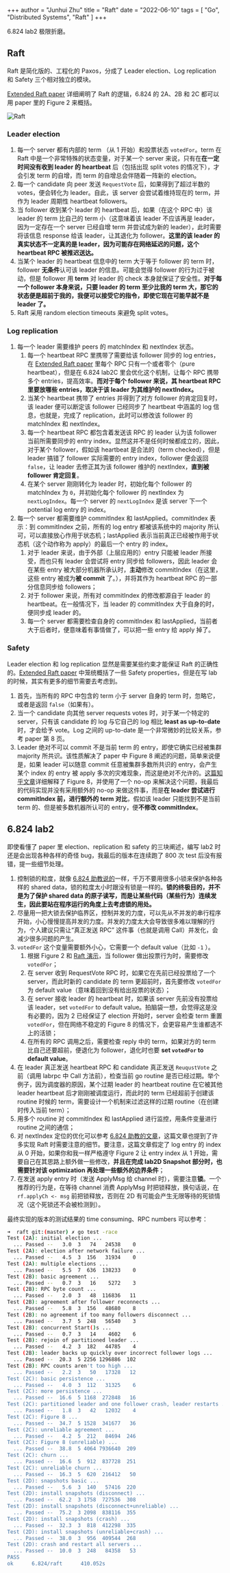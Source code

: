 +++
author = "Junhui Zhu"
title = "Raft"
date = "2022-06-10"
tags = [
    "Go",
    "Distributed Systems",
    "Raft"
]
+++

6.824 lab2 极限折磨。

<!--more-->

## Raft

Raft 是简化版的、工程化的 Paxos，分成了 Leader election、Log replication 和 Safety 三个相对独立的模块。

[Extended Raft paper](https://pdos.csail.mit.edu/6.824/papers/raft-extended.pdf) 详细阐明了 Raft 的逻辑，6.824 的 2A、2B 和 2C 都可以用 paper 里的 Figure 2 来概括。

![Raft](/images/raft.png)

### Leader election

1. 每一个 server 都有内部的 term （从 1 开始）和投票状态 `votedFor`。term 在 Raft 中是一个非常特殊的状态变量，对于某一个 server 来说，只有在**在一定时间没有收到 leader 的 heartbeat** 后（包括出现 split votes 的情况下），才会引发 term 的自增，而 term 的自增总会伴随着一阵新的 election。
2. 每一个 candidate 向 peer 发送 `RequestVote` 后，如果得到了超过半数的 votes，便会转化为 leader。自此，该 server 会尝试着维持现在的 term，并作为 leader 周期性 heartbeat followers。
3. 当 follower 收到某个 leader 的 heartbeat 后，如果（在这个 RPC 中）该 leader 的 term 比自己的 term 小（这意味着该 leader 不应该再是 leader，因为一定存在一个 server 已经自增 term 并尝试成为新的 leader），此时需要将该信息 response 给该 leader，让其退化为 follower。**这里的该 leader 的真实状态不一定真的是 leader，因为可能存在网络延迟的问题，这个 heartbeat RPC 被推迟送达。**
4. 当某个 leader 的 heartbeat 信息中的 term 大于等于 follower 的 term 时，follower **无条件**认可该 leader 的信息。可能会觉得 follower 的行为过于被动，但是 follower 用 **term** 对 leader 的 check 本身就保证了安全性。**对于每一个 follower 本身来说，只要 leader 的 term 至少比我的 term 大，那它的状态便是超前于我的，我便可以接受它的指令，即使它现在可能早就不是 leader 了。**
5. Raft 采用 random election timeouts 来避免 split votes。

### Log replication

1. 每一个 leader 需要维护 peers 的 matchIndex 和 nextIndex 状态。
   1. 每一个 heartbeat RPC 里携带了需要给该 follower 同步的 log entries，在 [Extended Raft paper](https://pdos.csail.mit.edu/6.824/papers/raft-extended.pdf) 里每个 RPC 只有一个或者零个（pure heartbeat），但是在 6.824 lab2C 里会优化这个机制，让每个 RPC 携带多个 entries，提高效率。**而对于每个 follower 来说，其 heartbeat RPC 里要放哪些 entries，取决于该 leader 为其维护的 nextIndex。**
   2. 当某个 heartbeat 携带了 entries 并得到了对方 follower 的肯定回复时，该 leader 便可以断定该 follower 已经同步了 heartbeat 中涵盖的 log 信息，也就是，完成了 replication，此时可以修改该 follower 的 matchIndex 和 nextIndex。
   3. 每一个 heartbeat RPC 都包含着发送该 RPC 的 leader 认为该 follower 当前所需要同步的 entry index。显然这并不是任何时候都成立的，因此，对于某个 follower，假如该 heartbeat 是合法的（term checked），但是 leader 搞错了 follower 实际需要的 entry index，follower 便会返回 `false`，让 leader 去修正其为该 follower 维护的 nextIndex，**直到被 follower 肯定回复**。
   4. 在某个 server 刚刚转化为 leader 时，初始化每个 follower 的 matchIndex 为 `0`，并初始化每个 follower 的 nextIndex 为 `nextLogIndex`。每一个 server 的 `nextLogIndex` 是该 server 下一个 potential log entry 的 index。
2. 每一个 server 都需要维护 commitIndex 和 lastApplied。commitIndex 表示：到 commitIndex 之前，所有的 log entry 都被该系统中的 majority 所认可，可以直接放心作用于状态机；lastApplied 表示当前真正已经被作用于状态机（这个动作称为 apply）的最后一个 entry 的 index。
   1. 对于 leader 来说，由于外部（上层应用的）entry 只能被 leader 所接受，而也只有 leader 会尝试将 entry 同步给 followers，因此 leader 会在某些 entry 被大部分机器所承认时，**主动**修改 commitIndex（在这里，这些 entry 被成为**被 commit** 了。），并将其作为 heartbeat RPC 的一部分信息同步给 followers；
   2. 对于 follower 来说，所有对 commitIndex 的修改都源自于 leader 的 heartbeat。在一般情况下，当 leader 的 commitIndex 大于自身的时，便同步成 leader 的。
   3. 每一个 server 都需要检查自身的 commitIndex 和 lastApplied，当前者大于后者时，便意味着有事情做了，可以把一些 entry 给 apply 掉了。

### Safety

Leader election 和 log replication 显然是需要某些约束才能保证 Raft 的正确性的。[Extended Raft paper](https://pdos.csail.mit.edu/6.824/papers/raft-extended.pdf) 中笼统概括了一些 Safety properties，但是在写 lab 的时候，其实有更多的细节需要去考虑到。

1. 首先，当所有的 RPC 中包含的 term 小于 server 自身的 term 时，忽略它，或者是返回 `false`（如果有）。
2. 当一个 candidate 向其他 server requests votes 时，对于某一个特定的 server，只有该 candidate 的 log 与它自己的 log 相比 **least as up-to-date** 时，才会给予 vote。Log 之间的 up-to-date 是一个非常微妙的比较关系，参考 paper 第 8 页。
3. Leader 绝对不可以 commit 不是当前 term 的 entry，即使它确实已经被集群 majority 所共识。该性质解决了 paper 中 Figure 8 阐述的问题，简单来说便是，如果 leader 可以随意 commit 任意被集群多数所共识的 entry，会产生某个 index 的 entry 被 apply 多次的灾难现象，而这是绝对不允许的。[这篇知乎文章](https://zhuanlan.zhihu.com/p/369989974)详细解释了 Figure 8，并使用了一个 no-op 来解决这个问题，我最后的代码实现并没有采用额外的 no-op 来做这件事，而是**在 leader 尝试进行 commitIndex 前，进行额外的 term 对比**，假如该 leader 只能找到不是当前 term 的、但是被多数机器所认可的 entry，便**不修改 commitIndex**。

## 6.824 lab2

即使看懂了 paper 里 election、replication 和 safety 的三块阐述，编写 lab2 时还是会出现各种各样的奇怪 bug，我最后的版本在连续跑了 800 次 test 后没有报错，提一些细节处理。

1. 控制锁的粒度，就像 [6.824 助教说的](https://www.youtube.com/watch?v=UzzcUS2OHqo&list=PLrw6a1wE39_tb2fErI4-WkMbsvGQk9_UB&index=5)一样，千万不要用很多小锁来保护各种各样的 shared data，锁的粒度太小时跟没有锁是一样的。**锁的终极目的，并不是为了保护 shared data 的原子读写，而是让某些代码（某些行为）连续发生，因此要站在程序运行的角度上去考虑锁的用处。**
2. 尽量用一把大锁去保护临界区，控制并发的力度，可以先从不并发的串行程序开始，小心慢慢提高并发的力度。并发的力度太大会导致很多难以理解的行为，个人建议只需让“真正发送 RPC” 这件事（也就是调用 Call）并发化，会减少很多问题的产生。
3. `votedFor` 这个变量需要额外小心，它需要一个 default value（比如 `-1` ）。
   1. 根据 Figure 2 和 [Raft 演示](https://raft.github.io)，当 follower 做出投票行为时，需要修改 `votedFor`；
   2. 在 server 收到 RequestVote RPC 时，如果它在先前已经投票给了一个 server，而此时新的 candidate 的 term 更超前时，首先要修改 `votedFor` 为 default value（意味着回到没有给出投票的状态）；
   3. 在 server 接收 leader 的 heartbeat 时，如果该 server 先前没有投票给该 leader，set `votedFor` to default value。拍脑袋一想，会觉得这是没有必要的，因为 2 已经保证了 election 开始时，server 会检查 term 重置 `votedFor`，但在网络不稳定的 Figure 8 的情况下，会更容易产生谁都选不上的活锁；
   4. 在所有的 RPC 调用之后，需要检查 reply 中的 term，如果对方的 term 比自己还要超前，便退化为 follower，退化时也要 **set `votedFor` to default value**。
4. 在 leader 真正发送 heartbeat RPC 和 candidate 真正发送 `ReuqustVote` 之前（调用 labrpc 中 Call 方法前），检查当前 go routine 是否已经过期。举个例子，因为调度器的原因，某个过期 leader 的 heartbeat routine 在它被其他 leader heartbeat 后才刚刚被调度运行，而此时的 term 已经超前于创建该 routine 时候的 term，需要设计一个机制来过滤这样的过期 routine（在创建时传入当前 term）；
5. 用多个 routine 对 commitIndex 和 lastApplied 进行监控，用条件变量进行 routine 之间的通信；
6. 对 nextIndex 定位的优化可以参考 [6.824 助教的文章](https://thesquareplanet.com/blog/students-guide-to-raft/)，这篇文章也提到了许多实现 Raft 时需要注意的细节。要注意，这篇文章假定了 log entry 的 index 从 0 开始，如果你和我一样严格遵守 Figure 2 让 entry index 从 1 开始，需要自己在其思路上额外做一些修改，**并且在完成 lab2D Snapshot 部分时，也需要针对该 optimization 再处理一些额外的边界条件**；
7. 在发送 apply entry 时（发送 ApplyMsg 给 channel 时），需要注意**锁**。一个推荐的行为是，在等待 channel 消费 ApplyMsg 时把锁释放，换句话说，在 `rf.applyCh <- msg` 前把锁释放，否则在 2D 有可能会产生无限等待的死锁情况（这个死锁还不会被检测到）。

最终实现的版本的测试结果的 time consuming、RPC numbers 可以参考：
```bash
➜  raft git:(master) ✗ go test -race
Test (2A): initial election ...
  ... Passed --   3.0  3   74   24538    0
Test (2A): election after network failure ...
  ... Passed --   4.5  3  156   31934    0
Test (2A): multiple elections ...
  ... Passed --   5.5  7  636  138233    0
Test (2B): basic agreement ...
  ... Passed --   0.7  3   16    5272    3
Test (2B): RPC byte count ...
  ... Passed --   2.0  3   48  116836   11
Test (2B): agreement after follower reconnects ...
  ... Passed --   5.8  3  156   48680    8
Test (2B): no agreement if too many followers disconnect ...
  ... Passed --   3.7  5  248   56540    3
Test (2B): concurrent Start()s ...
  ... Passed --   0.7  3   14    4602    6
Test (2B): rejoin of partitioned leader ...
  ... Passed --   4.2  3  182   44785    4
Test (2B): leader backs up quickly over incorrect follower logs ...
  ... Passed --  20.3  5 2256 1296886  102
Test (2B): RPC counts aren't too high ...
  ... Passed --   2.2  3   50   17328   12
Test (2C): basic persistence ...
  ... Passed --   4.0  3  112   31325    6
Test (2C): more persistence ...
  ... Passed --  16.6  5 1168  272848   16
Test (2C): partitioned leader and one follower crash, leader restarts ...
  ... Passed --   1.8  3   42   12032    4
Test (2C): Figure 8 ...
  ... Passed --  34.7  5 1528  341677   36
Test (2C): unreliable agreement ...
  ... Passed --   4.2  5  212   84694  246
Test (2C): Figure 8 (unreliable) ...
  ... Passed --  38.8  5 4064 7936640  209
Test (2C): churn ...
  ... Passed --  16.6  5  912  837728  251
Test (2C): unreliable churn ...
  ... Passed --  16.3  5  620  216412   50
Test (2D): snapshots basic ...
  ... Passed --   5.6  3  140   57416  220
Test (2D): install snapshots (disconnect) ...
  ... Passed --  62.2  3 1758  727536  308
Test (2D): install snapshots (disconnect+unreliable) ...
  ... Passed --  75.2  3 2098  838116  355
Test (2D): install snapshots (crash) ...
  ... Passed --  32.3  3  818  412298  335
Test (2D): install snapshots (unreliable+crash) ...
  ... Passed --  38.0  3  956  409544  268
Test (2D): crash and restart all servers ...
  ... Passed --  10.0  3  248   84358   53
PASS
ok      6.824/raft      410.052s
```